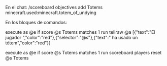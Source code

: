 
En el chat:
/scoreboard objectives add Totems minecraft.used:minecraft.totem_of_undying

En los bloques de comandos:

execute as @e if score @s Totems matches 1 run tellraw @a [{"text":"El jugador ","color":"red"},{"selector":"@s"},{"text":" ha usado un tótem","color":"red"}]

execute as @e if score @s Totems matches 1 run scoreboard players reset @s Totems
